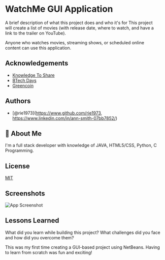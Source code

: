 
# WatchMe GUI Application

A brief description of what this project does and who it's for
This project will create a list of movies (with release date, where to watch, and have a link to the trailer on YouTube).

Anyone who watches movies, streaming shows, or scheduled online content can use this application. 

## Acknowledgements

 - [Knowledge To Share](https://www.youtube.com/watch?v=jFjq0qMxiKU&list=LL&index=1)
 - [BTech Days](https://www.youtube.com/watch?v=jFjq0qMxiKU&list=LL&index=1)
 - [Greencoin]([https://www.youtube.com/watch?v=jFjq0qMxiKU&list=LL&index=1](https://greencoin.life/how-to/add/calendar-in-netbeans-jframe/))


## Authors

- [@rie1973](https://www.github.com/rie1973, https://www.linkedin.com/in/ann-smith-07bb7852/)


## 🚀 About Me
I'm a full stack developer with knowledge of JAVA, HTML5/CSS, Python, C Programming. 


## License

[MIT](https://choosealicense.com/licenses/mit/)


## Screenshots

![App Screenshot](https://via.placeholder.com/468x300?text=App+Screenshot+Here)


## Lessons Learned

What did you learn while building this project? What challenges did you face and how did you overcome them?

This was my first time creating a GUI-based project using NetBeans. Having to learn from scratch was fun and exciting! 

